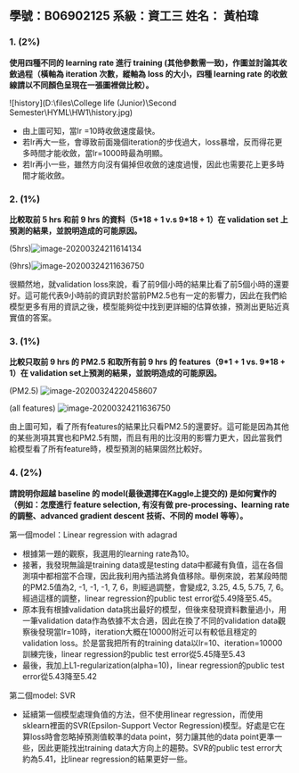 ## 學號：B06902125  系級：資工三  姓名： 黃柏瑋

### 1. (2%)

**使用四種不同的 learning rate 進行 training (其他參數需一致)，作圖並討論其收斂過程（橫軸為 iteration 次數，縱軸為 loss 的大小，四種 learning rate 的收斂線請以不同顏色呈現在一張圖裡做比較）。**

![history](D:\files\College life (Junior)\Second Semester\HYML\HW1\history.jpg)

* 由上圖可知，當lr =10時收斂速度最快。
* 若lr再大一些，會導致前面幾個iteration的步伐過大，loss暴增，反而得花更多時間才能收斂，當lr=1000時最為明顯。
* 若lr再小一些，雖然方向沒有偏掉但收斂的速度過慢，因此也需要花上更多時間才能收斂。

### 2. (1%) 

**比較取前 5 hrs 和前 9 hrs 的資料（5\*18 + 1 v.s 9\*18 + 1）在 validation set 上預測的結果，並說明造成的可能原因。**

 (5hrs)![image-20200324211614134](C:\Users\user\AppData\Roaming\Typora\typora-user-images\image-20200324211614134.png)

(9hrs)![image-20200324211636750](C:\Users\user\AppData\Roaming\Typora\typora-user-images\image-20200324211636750.png)

很顯然地，就validation loss來說，看了前9個小時的結果比看了前5個小時的還要好。這可能代表9小時前的資訊對於當前PM2.5也有一定的影響力，因此在我們給模型更多有用的資訊之後，模型能夠從中找到更詳細的估算依據，預測出更貼近真實值的答案。

### 3. (1%)

**比較只取前 9 hrs 的 PM2.5 和取所有前 9 hrs 的 features（9\*1 + 1 vs. 9\*18 + 1）在 validation set上預測的結果，並說明造成的可能原因。**

(PM2.5)
![image-20200324220458607](C:\Users\user\AppData\Roaming\Typora\typora-user-images\image-20200324220458607.png)

(all features)
![image-20200324211636750](C:\Users\user\AppData\Roaming\Typora\typora-user-images\image-20200324211636750.png)

由上圖可知，看了所有features的結果比只看PM2.5的還要好。這可能是因為其他的某些測項其實也和PM2.5有關，而且有用的比沒用的影響力更大，因此當我們給模型看了所有feature時，模型預測的結果固然比較好。

### 4. (2%) 

**請說明你超越 baseline 的 model(最後選擇在Kaggle上提交的) 是如何實作的（例如：怎麼進行 feature selection, 有沒有做 pre-processing、learning rate 的調整、advanced gradient descent 技術、不同的 model 等等）。**

第一個model：Linear regression with adagrad

* 根據第一題的觀察，我選用的learning rate為10。
* 接著，我發現無論是training data或是testing data中都藏有負值，這在各個測項中都相當不合理，因此我利用內插法將負值移除。舉例來說，若某段時間的PM2.5值為2, -1, -1, -1, 7, 6，則經過調整，會變成2, 3.25, 4.5, 5.75, 7, 6。經過這樣的調整，linear regression的public test error從5.49降至5.45。
* 原本我有根據validation data挑出最好的模型，但後來發現資料數量過小，用一筆validation data作為依據不太合適，因此在換了不同的validation data觀察後發現當lr=10時，iteration大概在10000附近可以有較低且穩定的validation loss。於是當我把所有的training data以lr=10、iteration=10000訓練完後，linear regression的public test error從5.45降至5.43
* 最後，我加上L1-regularization(alpha=10)，linear regression的public test error從5.43降至5.42

第二個model: SVR

* 延續第一個模型處理負值的方法，但不使用linear regression，而使用sklearn裡面的SVR(Epsilon-Support Vector Regression)模型。好處是它在算loss時會忽略掉預測值較準的data point，努力讓其他的data point更準一些，因此更能找出training data大方向上的趨勢。SVR的public test error大約為5.41，比linear regression的結果更好一些。